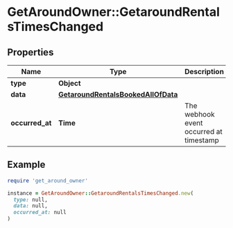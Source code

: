# GetAroundOwner::GetaroundRentalsTimesChanged

## Properties

| Name | Type | Description | Notes |
| ---- | ---- | ----------- | ----- |
| **type** | **Object** |  |  |
| **data** | [**GetaroundRentalsBookedAllOfData**](GetaroundRentalsBookedAllOfData.md) |  |  |
| **occurred_at** | **Time** | The webhook event occurred at timestamp |  |

## Example

```ruby
require 'get_around_owner'

instance = GetAroundOwner::GetaroundRentalsTimesChanged.new(
  type: null,
  data: null,
  occurred_at: null
)
```

